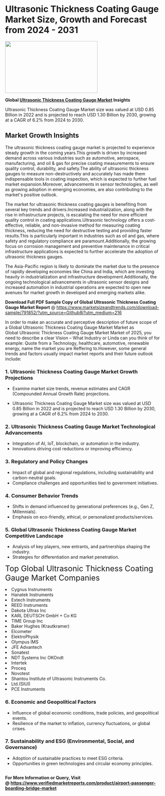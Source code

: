 <H1>Ultrasonic Thickness Coating Gauge Market Size, Growth and Forecast from 2024 - 2031</H1><img class="aligncenter size-medium wp-image-584254" src="https://thirdeyenews.in/wp-content/uploads/2024/09/Global-Market-Research-300x168.jpeg" alt="" width="300" height="168" /><p><strong>Global&nbsp;<a href="https://www.marketsizeandtrends.com/download-sample/791852/?utm_source=Github8j?utm_medium=216">Ultrasonic Thickness Coating Gauge Market</a> Insights</strong></p><p>Ultrasonic Thickness Coating Gauge Market size was valued at USD 0.85 Billion in 2022 and is projected to reach USD 1.30 Billion by 2030, growing at a CAGR of 6.2% from 2024 to 2030.</p><p><h2>Market Growth Insights</h2> <p>The ultrasonic thickness coating gauge market is projected to experience steady growth in the coming years.This growth is driven by increased demand across various industries such as automotive, aerospace, manufacturing, and oil & gas for precise coating measurements to ensure quality control, durability, and safety.The ability of ultrasonic thickness gauges to measure non-destructively and accurately has made them indispensable tools in coating inspection, which is expected to further fuel market expansion.Moreover, advancements in sensor technologies, as well as growing adoption in emerging economies, are also contributing to the market's positive outlook.</p> <p>The market for ultrasonic thickness coating gauges is benefiting from several key trends and drivers.Increased industrialization, along with the rise in infrastructure projects, is escalating the need for more efficient quality control in coating applications.Ultrasonic technology offers a cost-effective, reliable, and non-invasive method for measuring coating thickness, reducing the need for destructive testing and providing faster results.This is particularly important in industries such as oil and gas, where safety and regulatory compliance are paramount.Additionally, the growing focus on corrosion management and preventive maintenance in critical infrastructure applications is expected to further accelerate the adoption of ultrasonic thickness gauges.</p> <p>The Asia-Pacific region is likely to dominate the market due to the presence of rapidly developing economies like China and India, which are investing heavily in industrialization and infrastructure development.Additionally, the ongoing technological advancements in ultrasonic sensor designs and increased automation in industrial operations are expected to open new avenues for market growth in developed and emerging markets alike.</p> <p><span class=""><strong>Download Full PDF Sample Copy of Global Ultrasonic Thickness Coating Gauge Market Report</strong> @ <a href="https://www.marketsizeandtrends.com/download-sample/791852/?utm_source=Github8j?utm_medium=216" target="_blank">https://www.marketsizeandtrends.com/download-sample/791852/?utm_source=Github8j?utm_medium=216</a></span></p><p>In order to make an accurate and perceptive description of future scope of a Global&nbsp;Ultrasonic Thickness Coating Gauge Market Market as Global&nbsp;Ultrasonic Thickness Coating Gauge Market Market of 2025, you need to describe a clear Vision &ndash; What Industry or Linda can you think of for example: Quote from a Technology, healthcare, automotive, renewable energy, name the market you are Reffering to.However, some general trends and factors usually impact market reports and their future outlook include:</p><h3>1.&nbsp;<strong>Ultrasonic Thickness Coating Gauge Market Growth Projections</strong></h3><ul><li>Examine market size trends, revenue estimates and CAGR (Compounded Annual Growth Rate) projections.</li><li><p>Ultrasonic Thickness Coating Gauge Market size was valued at USD 0.85 Billion in 2022 and is projected to reach USD 1.30 Billion by 2030, growing at a CAGR of 6.2% from 2024 to 2030.</p></li></ul><h3>2.&nbsp;<strong>Ultrasonic Thickness Coating Gauge Market Technological Advancements</strong></h3><ul><li>Integration of AI, IoT, blockchain, or automation in the industry.</li><li>Innovations driving cost reductions or improving efficiency.</li></ul><h3>3.&nbsp;<strong>Regulatory and Policy Changes</strong></h3><ul><li>Impact of global and regional regulations, including sustainability and carbon-neutral goals.</li><li>Compliance challenges and opportunities tied to government initiatives.</li></ul><h3>4.&nbsp;<strong>Consumer Behavior Trends</strong></h3><ul><li>Shifts in demand influenced by generational preferences (e.g., Gen Z, Millennials).</li><li>Emphasis on eco-friendly, ethical, or personalized products/services.</li></ul><h3>5.&nbsp;<strong>Global Ultrasonic Thickness Coating Gauge Market Competitive Landscape</strong></h3><ul><li>Analysis of key players, new entrants, and partnerships shaping the industry.</li><li>Strategies for differentiation and market penetration.</li></ul><p data-pm-slice="1 1 []"><span style="color: inherit; font-family: inherit; font-size: 25px;">Top Global Ultrasonic Thickness Coating Gauge Market Companies</span></p><div class="" data-test-id=""><p><li>Cygnus Instruments</li><li> Hanatek Instruments</li><li> Extech Instruments</li><li> REED Instruments</li><li> Dakota Ultras Inc</li><li> KARL DEUTSCH GmbH + Co KG</li><li> TIME Group Inc</li><li> Baker Hughes (Krautkramer)</li><li> Elcometer</li><li> ElektroPhysik</li><li> Olympus IMS</li><li> JFE Advantech</li><li> Sonatest</li><li> NDT Systems Inc OKOndt</li><li> Intertek</li><li> Proceq</li><li> Novotest</li><li> Shantou Institute of Ultrasonic Instruments Co.</li><li> Ltd.(SIUI)</li><li> PCE Instruments</li></p></div><h3>6.&nbsp;<strong>Economic and Geopolitical Factors</strong></h3><ul><li>Influence of global economic conditions, trade policies, and geopolitical events.</li><li>Resilience of the market to inflation, currency fluctuations, or global crises.</li></ul><h3>7.&nbsp;<strong>Sustainability and ESG (Environmental, Social, and Governance)</strong></h3><ul><li>Adoption of sustainable practices to meet ESG criteria.</li><li>Opportunities in green technologies and circular economy principles.</li></ul><h2><strong style="font-size: 14px;">For More Information or Query, Visit @&nbsp;</strong><a style="background-color: #ffffff; font-size: 14px;" href="https://www.marketsizeandtrends.com/report/ultrasonic-thickness-coating-gauge-market/" target="_blank">https://www.verifiedmarketreports.com/product/airport-passenger-boarding-bridge-market</a></h2>
